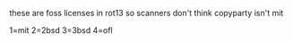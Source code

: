 these are foss licenses in rot13 so scanners don't think copyparty isn't mit

1=mit 2=2bsd 3=3bsd 4=ofl
